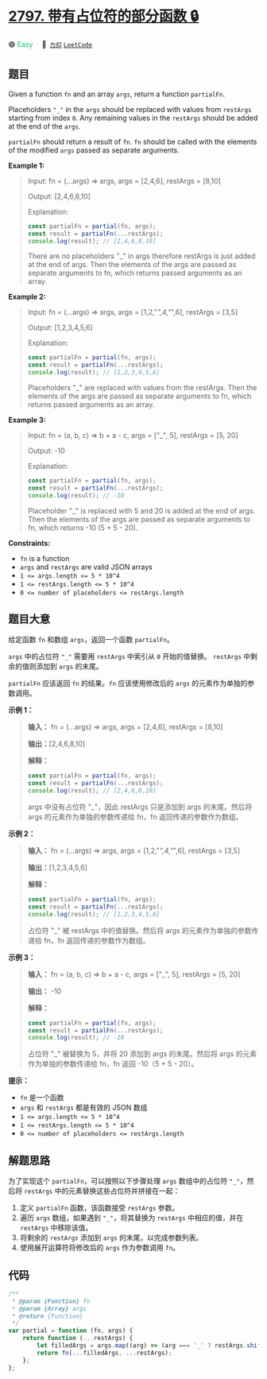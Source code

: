 # [2797. 带有占位符的部分函数 🔒](https://2xiao.github.io/leetcode-js/problem/2797.html)

🟢 <font color=#15bd66>Easy</font>&emsp; 🔗&ensp;[`力扣`](https://leetcode.cn/problems/partial-function-with-placeholders) [`LeetCode`](https://leetcode.com/problems/partial-function-with-placeholders)

## 题目

Given a function `fn` and an array `args`, return a function `partialFn`.

Placeholders `"_"` in the `args` should be replaced with values from
`restArgs` starting from index `0`. Any remaining values in the `restArgs`
should be added at the end of the `args`.

`partialFn` should return a result of `fn`. `fn` should be called with the
elements of the modified `args` passed as separate arguments.

**Example 1:**

> Input: fn = (...args) => args, args = [2,4,6], restArgs = [8,10]
>
> Output: [2,4,6,8,10]
>
> Explanation:
>
> ```js
> const partialFn = partial(fn, args);
> const result = partialFn(...restArgs);
> console.log(result); // [2,4,6,8,10]
> ```
>
> There are no placeholders "\_" in args therefore restArgs is just added at the end of args. Then the elements of the args are passed as separate arguments to fn, which returns passed arguments as an array.

**Example 2:**

> Input: fn = (...args) => args, args = [1,2,"_",4,"_",6], restArgs = [3,5]
>
> Output: [1,2,3,4,5,6]
>
> Explanation:
>
> ```js
> const partialFn = partial(fn, args);
> const result = partialFn(...restArgs);
> console.log(result); // [1,2,3,4,5,6]
> ```
>
> Placeholders "\_" are replaced with values from the restArgs. Then the elements of the args are passed as separate arguments to fn, which returns passed arguments as an array.

**Example 3:**

> Input: fn = (a, b, c) => b + a - c, args = ["_", 5], restArgs = [5, 20]
>
> Output: -10
>
> Explanation:
>
> ```js
> const partialFn = partial(fn, args);
> const result = partialFn(...restArgs);
> console.log(result); // -10
> ```
>
> Placeholder "\_" is replaced with 5 and 20 is added at the end of args. Then the elements of the args are passed as separate arguments to fn, which returns -10 (5 + 5 - 20).

**Constraints:**

- `fn` is a function
- `args` and `restArgs` are valid JSON arrays
- `1 <= args.length <= 5 * 10^4`
- `1 <= restArgs.length <= 5 * 10^4`
- `0 <= number of placeholders <= restArgs.length`

## 题目大意

给定函数 `fn` 和数组 `args`，返回一个函数 `partialFn`。

`args` 中的占位符 `"_"` 需要用 `restArgs` 中索引从 `0` 开始的值替换。 `restArgs` 中剩余的值则添加到 `args`
的末尾。

`partialFn` 应该返回 `fn` 的结果。`fn` 应该使用修改后的 `args` 的元素作为单独的参数调用。

**示例 1：**

> **输入：** fn = (...args) => args, args = [2,4,6], restArgs = [8,10]
>
> **输出：**[2,4,6,8,10]
>
> **解释：**
>
> ```js
> const partialFn = partial(fn, args);
> const result = partialFn(...restArgs);
> console.log(result); // [2,4,6,8,10]
> ```
>
> args 中没有占位符 "\_"，因此 restArgs 只是添加到 args 的末尾。然后将 args 的元素作为单独的参数传递给 fn，fn 返回传递的参数作为数组。

**示例 2：**

> **输入：** fn = (...args) => args, args = [1,2,"_",4,"_",6], restArgs = [3,5]
>
> **输出：**[1,2,3,4,5,6]
>
> **解释：**
>
> ```js
> const partialFn = partial(fn, args);
> const result = partialFn(...restArgs);
> console.log(result); // [1,2,3,4,5,6]
> ```
>
> 占位符 "\_" 被 restArgs 中的值替换。然后将 args 的元素作为单独的参数传递给 fn，fn 返回传递的参数作为数组。

**示例 3：**

> **输入：** fn = (a, b, c) => b + a - c, args = ["_", 5], restArgs = [5, 20]
>
> **输出：** -10
>
> **解释：**
>
> ```js
> const partialFn = partial(fn, args);
> const result = partialFn(...restArgs);
> console.log(result); // -10
> ```
>
> 占位符 "\_" 被替换为 5，并将 20 添加到 args 的末尾。然后将 args 的元素作为单独的参数传递给 fn，fn 返回 -10（5 + 5 - 20）。

**提示：**

- `fn` 是一个函数
- `args` 和 `restArgs` 都是有效的 JSON 数组
- `1 <= args.length <= 5 * 10^4`
- `1 <= restArgs.length <= 5 * 10^4`
- `0 <= number of placeholders <= restArgs.length`

## 解题思路

为了实现这个 `partialFn`，可以按照以下步骤处理 `args` 数组中的占位符 `"_"`，然后将 `restArgs` 中的元素替换这些占位符并拼接在一起：

1. 定义 `partialFn` 函数，该函数接受 `restArgs` 参数。
2. 遍历 `args` 数组，如果遇到 `"_"`，将其替换为 `restArgs` 中相应的值，并在 `restArgs` 中移除该值。
3. 将剩余的 `restArgs` 添加到 `args` 的末尾，以完成参数列表。
4. 使用展开运算符将修改后的 `args` 作为参数调用 `fn`。

## 代码

```javascript
/**
 * @param {Function} fn
 * @param {Array} args
 * @return {Function}
 */
var partial = function (fn, args) {
	return function (...restArgs) {
		let filledArgs = args.map((arg) => (arg === '_' ? restArgs.shift() : arg));
		return fn(...filledArgs, ...restArgs);
	};
};
```

